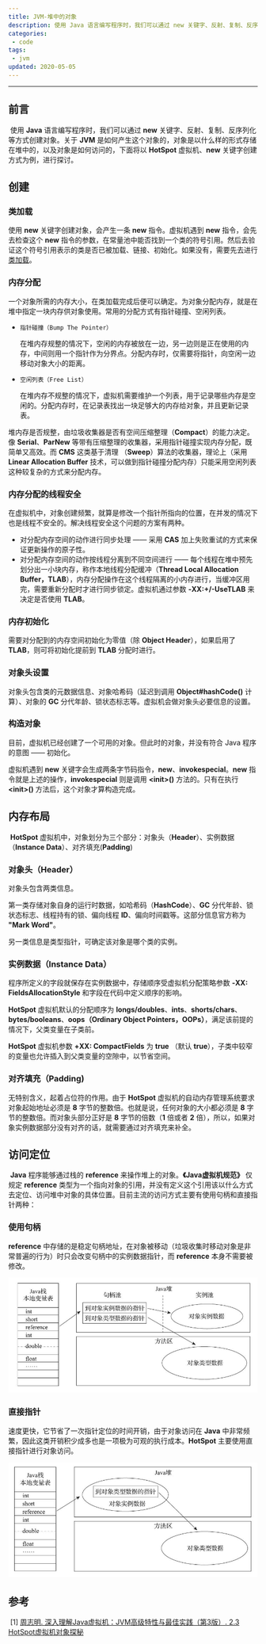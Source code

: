 ```yaml
---
title: JVM-堆中的对象
description: 使用 Java 语言编写程序时，我们可以通过 new 关键字、反射、复制、反序列化等方式创建对象。关于 JVM 是如何产生这个对象的，对象是以什么样的形式存储在堆中的，以及对象是如何访问的，下面将以 HotSpot 虚拟机、new 关键字创建方式为例，进行探讨。
categories: 
 - code
tags:
 - jvm
updated: 2020-05-05
---
```


------

## 前言

​	使用 **Java** 语言编写程序时，我们可以通过 **new** 关键字、反射、复制、反序列化等方式创建对象。关于 **JVM** 是如何产生这个对象的，对象是以什么样的形式存储在堆中的，以及对象是如何访问的，下面将以 **HotSpot** 虚拟机、**new** 关键字创建方式为例，进行探讨。

## 创建

### 类加载

使用 **new** 关键字创建对象，会产生一条 **new** 指令。虚拟机遇到 **new** 指令，会先去检查这个 **new** 指令的参数，在常量池中能否找到一个类的符号引用。然后去验证这个符号引用表示的类是否已被加载、链接、初始化。如果没有，需要先去进行[类加载](<https://found.guolanren.online/code/2020/04/26/JVM-%E7%B1%BB%E5%8A%A0%E8%BD%BD%E6%9C%BA%E5%88%B6/>)。

### 内存分配

一个对象所需的内存大小，在类加载完成后便可以确定。为对象分配内存，就是在堆中指定一块内存供对象使用。常用的分配方式有指针碰撞、空闲列表。

- `指针碰撞（Bump The Pointer）`

  在堆内存规整的情况下，空闲的内存被放在一边，另一边则是正在使用的内存，中间则用一个指针作为分界点。分配内存时，仅需要将指针，向空闲一边移动对象大小的距离。

- `空闲列表（Free List）`

  在堆内存不规整的情况下，虚拟机需要维护一个列表，用于记录哪些内存是空闲的。分配内存时，在记录表找出一块足够大的内存给对象，并且更新记录表。

堆内存是否规整，由垃圾收集器是否有空间压缩整理（**Compact**）的能力决定。像 **Serial**、**ParNew** 等带有压缩整理的收集器，采用指针碰撞实现内存分配，既简单又高效。而 **CMS** 这类基于清理 （**Sweep**）算法的收集器，理论上（采用 **Linear Allocation Buffer** 技术，可以做到指针碰撞分配内存）只能采用空闲列表这种较复杂的方式来分配内存。

### 内存分配的线程安全

在虚拟机中，对象创建频繁，就算是修改一个指针所指向的位置，在并发的情况下也是线程不安全的。解决线程安全这个问题的方案有两种。

- 对分配内存空间的动作进行同步处理 —— 采用 **CAS** 加上失败重试的方式来保证更新操作的原子性。
- 对分配内存空间的动作按线程分离到不同空间进行 —— 每个线程在堆中预先划分出一小块内存，称作本地线程分配缓冲（**Thread Local Allocation Buffer，TLAB**），内存分配操作在这个线程隔离的小内存进行，当缓冲区用完，需要重新分配时才进行同步锁定。虚拟机通过参数 **-XX:+/-UseTLAB** 来决定是否使用 **TLAB**。

### 内存初始化

需要对分配到的内存空间初始化为零值（除 **Object Header**），如果启用了 **TLAB**，则可将初始化提前到 **TLAB** 分配时进行。

### 对象头设置

对象头包含类的元数据信息、对象哈希码（延迟到调用 **Object#hashCode()** 计算）、对象的 **GC** 分代年龄、锁状态标志等。虚拟机会做对象头必要信息的设置。

### 构造对象

目前，虚拟机已经创建了一个可用的对象。但此时的对象，并没有符合 Java 程序的意图 —— 初始化。

虚拟机遇到 **new** 关键字会生成两条字节码指令，**new**、**invokespecial**。**new** 指令就是上述的操作，**invokespecial** 则是调用 **\<init\>()** 方法的。只有在执行 **<init\>()** 方法后，这个对象才算构造完成。

## 内存布局

​	**HotSpot** 虚拟机中，对象划分为三个部分：对象头（**Header**）、实例数据（**Instance Data**）、对齐填充(**Padding**)

### 对象头（Header）

对象头包含两类信息。

第一类存储对象自身的运行时数据，如哈希码（**HashCode**）、**GC** 分代年龄、锁状态标志、线程持有的锁、偏向线程 **ID**、偏向时间戳等。这部分信息官方称为 **"Mark Word"**。

另一类信息是类型指针，可确定该对象是哪个类的实例。

### 实例数据（Instance Data）

程序所定义的字段就保存在实例数据中，存储顺序受虚拟机分配策略参数 **-XX: FieldsAllocationStyle** 和字段在代码中定义顺序的影响。

**HotSpot** 虚拟机默认的分配顺序为 **longs/doubles**、**ints**、**shorts/chars**、**bytes/booleans**、**oops（Ordinary Object Pointers，OOPs）**，满足该前提的情况下，父类变量在子类前。

**HotSpot** 虚拟机参数 **+XX: CompactFields** 为 **true** （默认 **true**），子类中较窄的变量也允许插入到父类变量的空隙中，以节省空间。

### 对齐填充（Padding)

无特别含义，起着占位符的作用。由于 **HotSpot** 虚拟机的自动内存管理系统要求对象起始地址必须是 **8** 字节的整数倍。也就是说，任何对象的大小都必须是 **8** 字节的整数倍。而对象头部分正好是 **8** 字节的倍数（**1** 倍或者 **2** 倍），所以，如果对象实例数据部分没有对齐的话，就需要通过对齐填充来补全。

## 访问定位

​	**Java** 程序能够通过栈的 **reference** 来操作堆上的对象。**《Java虚拟机规范》** 仅规定 **reference** 类型为一个指向对象的引用，并没有定义这个引用该以什么方式去定位、访问堆中对象的具体位置。目前主流的访问方式主要有使用句柄和直接指针两种：

### 使用句柄

**reference** 中存储的是稳定句柄地址，在对象被移动（垃圾收集时移动对象是非常普遍的行为）时只会改变句柄中的实例数据指针，而 **reference** 本身不需要被修改。

![使用句柄访问对象](https://github.com/guolanren/gallery/blob/master/found/2020-02-15-JVM-%E5%A0%86%E4%B8%AD%E7%9A%84%E5%AF%B9%E8%B1%A1/access-object-with-handle.png?raw=true)

### 直接指针

速度更快，它节省了一次指针定位的时间开销，由于对象访问在 **Java** 中非常频繁，因此这类开销积少成多也是一项极为可观的执行成本。**HotSpot** 主要使用直接指针进行对象访问。

![使用直接引用访问对象](https://github.com/guolanren/gallery/blob/master/found/2020-02-15-JVM-%E5%A0%86%E4%B8%AD%E7%9A%84%E5%AF%B9%E8%B1%A1/access-object-with-direct-reference.png?raw=true)

## 参考

​	\[1\] [周志明. 深入理解Java虚拟机：JVM高级特性与最佳实践（第3版）.  2.3 HotSpot虚拟机对象探秘](<https://book.douban.com/subject/34907497/>)
